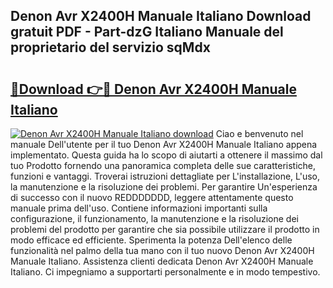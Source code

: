 ## Denon Avr X2400H Manuale Italiano Download gratuit PDF - Part-dzG Italiano Manuale del proprietario del servizio sqMdx

# <h2><a href="http://dfeuuy0.blite.top/?on=Denon+Avr+X2400H+Manuale+Italiano">🔗Download 👉🔴 Denon Avr X2400H Manuale Italiano</a></h2>

[![Denon Avr X2400H Manuale Italiano download](https://i.imgur.com/lujVjoI.png)](http://dfeuuy0.blite.top/?on=Denon+Avr+X2400H+Manuale+Italiano)
Ciao e benvenuto nel manuale Dell'utente per il tuo Denon Avr X2400H Manuale Italiano appena implementato. Questa guida ha lo scopo di aiutarti a ottenere il massimo dal tuo Prodotto fornendo una panoramica completa delle sue caratteristiche, funzioni e vantaggi. Troverai istruzioni dettagliate per L'installazione, L'uso, la manutenzione e la risoluzione dei problemi. Per garantire Un'esperienza di successo con il nuovo REDDDDDDD, leggere attentamente questo manuale prima dell'uso. Contiene informazioni importanti sulla configurazione, il funzionamento, la manutenzione e la risoluzione dei problemi del prodotto per garantire che sia possibile utilizzare il prodotto in modo efficace ed efficiente. Sperimenta la potenza Dell'elenco delle funzionalità nel palmo della tua mano con il tuo nuovo Denon Avr X2400H Manuale Italiano. Assistenza clienti dedicata Denon Avr X2400H Manuale Italiano. Ci impegniamo a supportarti personalmente e in modo tempestivo.
